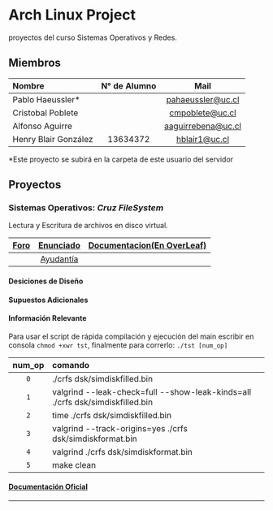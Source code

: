 # Arch Linux Project

 proyectos del curso Sistemas Operativos y Redes.

## Miembros

| Nombre | N° de Alumno | Mail |
| :----- | :----------: | :--: |
| Pablo Haeussler* | | pahaeussler@uc.cl |
| Cristobal Poblete | | cmpoblete@uc.cl |
| Alfonso Aguirre | | aaguirrebena@uc.cl |
| Henry Blair González | 13634372 | hblair1@uc.cl |

*Este proyecto se subirá en la carpeta de este usuario del servidor

## Proyectos

### **Sistemas Operativos:** *Cruz FileSystem*

Lectura y Escritura de archivos en disco virtual.

| [Foro](https://github.com/IIC2333/foro-2019-2/issues?q=is%3Aissue+is%3Aopen+label%3AP1) | [Enunciado](https://github.com/pahaeussler/Arch-Linux/blob/alternative-main/crfs/dcs/Enunciado.pdf) | [Documentacion(En OverLeaf)](https://www.overleaf.com/1931382199kdckjfyqtqrt) |
| :--: | :--: | :--: |
|| [Ayudantía](https://github.com/pahaeussler/Arch-Linux/blob/alternative-main/crfs/dcs/AyudantiaP1.pdf) ||

#### Desiciones de Diseño

#### Supuestos Adicionales

#### Información Relevante

Para usar el script de rápida compilación y ejecución del main escribir en consola `chmod +xwr tst`, finalmente para correrlo: `./tst [num_op]`

| num_op | comando |
| :--: | :-- |
| `0` | ./crfs dsk/simdiskfilled.bin |
| `1` | valgrind --leak-check=full --show-leak-kinds=all ./crfs dsk/simdiskfilled.bin |
| `2` | time ./crfs dsk/simdiskfilled.bin |
| `3` | valgrind --track-origins=yes ./crfs dsk/simdiskformat.bin |
| `4` | valgrind ./crfs dsk/simdiskformat.bin |
| `5` | make clean |



#### [Documentación Oficial](https://github.com/pahaeussler/Arch-Linux/blob/alternative-main/crfs/dcs/ArchLinux_crfs_man.pdf)
****
